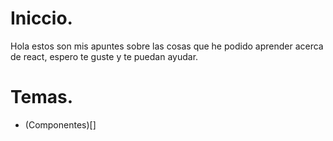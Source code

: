 # Iniccio. 
Hola estos son mis apuntes sobre las cosas que he podido aprender acerca de react, espero te guste y te puedan ayudar.

# Temas.
* (Componentes)[]

